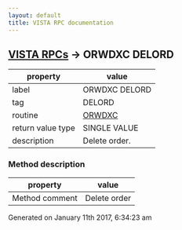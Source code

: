 ```yaml
---
layout: default
title: VISTA RPC documentation
---
```




## [VISTA RPCs](TableOfContent.md) &#8594; ORWDXC DELORD 

 property | value 
--- | --- 
 label | ORWDXC DELORD
 tag | DELORD
 routine | [ORWDXC](http://code.osehra.org/dox/Routine_ORWDXC_source.html)
 return value type | SINGLE VALUE
 description | Delete order.


### Method description

 property | value 
--- | --- 
 Method comment | Delete order




Generated on January 11th 2017, 6:34:23 am